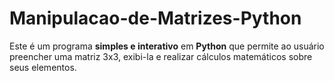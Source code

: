 # Manipulacao-de-Matrizes-Python
Este é um programa **simples e interativo** em **Python** que permite ao usuário preencher uma matriz 3x3, exibi-la e realizar cálculos matemáticos sobre seus elementos.
